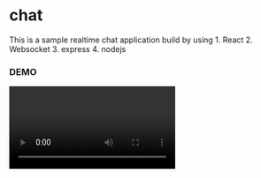 # chat
This is a sample realtime chat application build by using 
    1. React
    2. Websocket
    3. express
    4. nodejs


### DEMO
<video autosize=true controls>
  <source src="demo.mov" type="video/mp4">
</video>